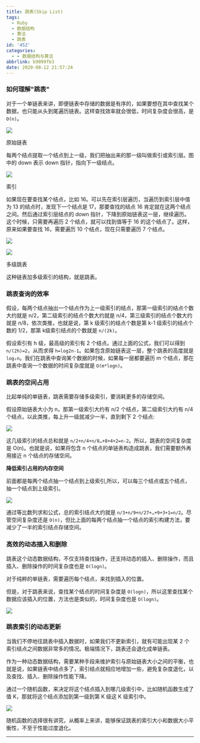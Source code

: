 ```yaml
---
title: 跳表(Skip List)
tags:
  - Ruby
  - 数据结构
  - 算法
  - 跳表
id: '452'
categories:
  - - 数据结构与算法
abbrlink: b9099fb3
date: 2020-08-12 21:57:24
---
```


### 如何理解"跳表"

对于一个单链表来讲，即便链表中存储的数据是有序的，如果要想在其中查找某个数据，也只能从头到尾遍历链表。这样查找效率就会很低，时间复杂度会很高，是 `O(n)`。

![](https://static001.geekbang.org/resource/image/e1/6d/e18303fcedc068e5a168de04df956f6d.jpg)

原始链表

每两个结点提取一个结点到上一级，我们把抽出来的那一级叫做索引或索引层。图中的 down 表示 down 指针，指向下一级结点。

![](https://static001.geekbang.org/resource/image/14/8e/14753c824a5ee4a976ea799727adc78e.jpg)

索引

如果现在要查找某个结点，比如 16。可以先在索引层遍历，当遍历到索引层中值为 13 的结点时，发现下一个结点是 17，那要查找的结点 16 肯定就在这两个结点之间。然后通过索引层结点的 down 指针，下降到原始链表这一层，继续遍历。这个时候，只需要再遍历 2 个结点，就可以找到值等于 16 的这个结点了。这样，原来如果要查找 16，需要遍历 10 个结点，现在只需要遍历 7 个结点。

![](https://static001.geekbang.org/resource/image/49/65/492206afe5e2fef9f683c7cff83afa65.jpg)

![](https://static001.geekbang.org/resource/image/46/a9/46d283cd82c987153b3fe0c76dfba8a9.jpg)

多级跳表

这种链表加多级索引的结构，就是跳表。

### 跳表查询的效率

假设，每两个结点抽出一个结点作为上一级索引的结点，那第一级索引的结点个数大约就是 n/2，第二级索引的结点个数大约就是 n/4，第三级索引的结点个数大约就是 n/8，依次类推，也就是说，第 k 级索引的结点个数是第 k-1 级索引的结点个数的 1/2，那第 k级索引结点的个数就是 `n/(2k)`。

假设索引有 h 级，最高级的索引有 2 个结点。通过上面的公式，我们可以得到 `n/(2h)=2`，从而求得 `h=log2n-1`。如果包含原始链表这一层，整个跳表的高度就是 `log₂n`。我们在跳表中查询某个数据的时候，如果每一层都要遍历 m 个结点，那在跳表中查询一个数据的时间复杂度就是 `O(m*logn)`。

### 跳表的空间占用

比起单纯的单链表，跳表需要存储多级索引，要消耗更多的存储空间。

假设原始链表大小为 n，那第一级索引大约有 n/2 个结点，第二级索引大约有 n/4 个结点，以此类推，每上升一级就减少一半，直到剩下 2 个结点:

![](https://static001.geekbang.org/resource/image/10/55/100e9d6e5abeaae542cf7841be3f8255.jpg)

这几级索引的结点总和就是 `n/2+n/4+n/8…+8+4+2=n-2`。所以，跳表的空间复杂度是 O(n)。也就是说，如果将包含 n 个结点的单链表构造成跳表，我们需要额外再用接近 n 个结点的存储空间。

**降低索引占用的内存空间**

前面都是每两个结点抽一个结点到上级索引,所以，可以每三个结点或五个结点，抽一个结点到上级索引。

![](https://static001.geekbang.org/resource/image/0b/f7/0b0680ecf500f9349fc142e1a9eb73f7.jpg)

通过等比数列求和公式，总的索引结点大约就是 `n/3+n/9+n/27+…+9+3+1=n/2`。尽管空间复杂度还是 `O(n)`，但比上面的每两个结点抽一个结点的索引构建方法，要减少了一半的索引结点存储空间。

### 高效的动态插入和删除

跳表这个动态数据结构，不仅支持查找操作，还支持动态的插入、删除操作，而且插入、删除操作的时间复杂度也是 `O(logn)`。

对于纯粹的单链表，需要遍历每个结点，来找到插入的位置。

但是，对于跳表来说，查找某个结点的时间复杂度是 `O(logn)`，所以这里查找某个数据应该插入的位置，方法也是类似的，时间复杂度也是 `O(logn)`。

![](https://static001.geekbang.org/resource/image/65/6c/65379f0651bc3a7cfd13ab8694c4d26c.jpg)

### 跳表索引的动态更新

当我们不停地往跳表中插入数据时，如果我们不更新索引，就有可能出现某 2 个索引结点之间数据非常多的情况。极端情况下，跳表还会退化成单链表。

作为一种动态数据结构，需要某种手段来维护索引与原始链表大小之间的平衡，也就是说，如果链表中结点多了，索引结点就相应地增加一些，避免复杂度退化，以及查找、插入、删除操作性能下降。

通过一个随机函数，来决定将这个结点插入到哪几级索引中，比如随机函数生成了值 K，那就将这个结点添加到第一级到第 K 级这 K 级索引中。

![](https://static001.geekbang.org/resource/image/a8/a7/a861445d0b53fc842f38919365b004a7.jpg)

随机函数的选择很有讲究，从概率上来讲，能够保证跳表的索引大小和数据大小平衡性，不至于性能过度退化。

* * *